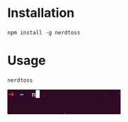 # Installation

    npm install -g nerdtoss


# Usage

    nerdtoss

![](https://raw.githubusercontent.com/glkz/nerdtoss/master/cli.gif)
